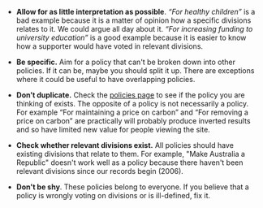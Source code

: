 * **Allow for as little interpretation as possible**. *“For healthy children”* is a bad example because it is a matter of opinion how a specific divisions relates to it. We could argue all day about it. *“For increasing funding to university education”* is a good example because it is easier to know how a supporter would have voted in relevant divisions.

* **Be specific.** Aim for a policy that can't be broken down into other policies. If it can be, maybe you should split it up. There are exceptions where it could be useful to have overlapping policies.

* **Don’t duplicate.** Check the [policies page](/policies) to see if the policy you are thinking of exists. The opposite of a policy is not necessarily a policy. For example “For maintaining a price on carbon” and “For removing a price on carbon” are practically will probably produce inverted results and so have limited new value for people viewing the site.

* **Check whether relevant divisions exist.** All policies should have existing divisions that relate to them. For example, "Make Australia a Republic" doesn't work well as a policy because there haven't been relevant divisions since our records begin (2006).

* **Don't be shy**. These policies belong to everyone. If you believe that a policy is wrongly voting on divisions or is ill-defined, fix it.
